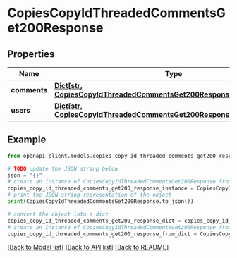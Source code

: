 # CopiesCopyIdThreadedCommentsGet200Response


## Properties

Name | Type | Description | Notes
------------ | ------------- | ------------- | -------------
**comments** | [**Dict[str, CopiesCopyIdThreadedCommentsGet200ResponseCommentsValue]**](CopiesCopyIdThreadedCommentsGet200ResponseCommentsValue.md) |  | [optional] 
**users** | [**Dict[str, CopiesCopyIdThreadedCommentsGet200ResponseUsersValue]**](CopiesCopyIdThreadedCommentsGet200ResponseUsersValue.md) |  | [optional] 

## Example

```python
from openapi_client.models.copies_copy_id_threaded_comments_get200_response import CopiesCopyIdThreadedCommentsGet200Response

# TODO update the JSON string below
json = "{}"
# create an instance of CopiesCopyIdThreadedCommentsGet200Response from a JSON string
copies_copy_id_threaded_comments_get200_response_instance = CopiesCopyIdThreadedCommentsGet200Response.from_json(json)
# print the JSON string representation of the object
print(CopiesCopyIdThreadedCommentsGet200Response.to_json())

# convert the object into a dict
copies_copy_id_threaded_comments_get200_response_dict = copies_copy_id_threaded_comments_get200_response_instance.to_dict()
# create an instance of CopiesCopyIdThreadedCommentsGet200Response from a dict
copies_copy_id_threaded_comments_get200_response_from_dict = CopiesCopyIdThreadedCommentsGet200Response.from_dict(copies_copy_id_threaded_comments_get200_response_dict)
```
[[Back to Model list]](../README.md#documentation-for-models) [[Back to API list]](../README.md#documentation-for-api-endpoints) [[Back to README]](../README.md)


